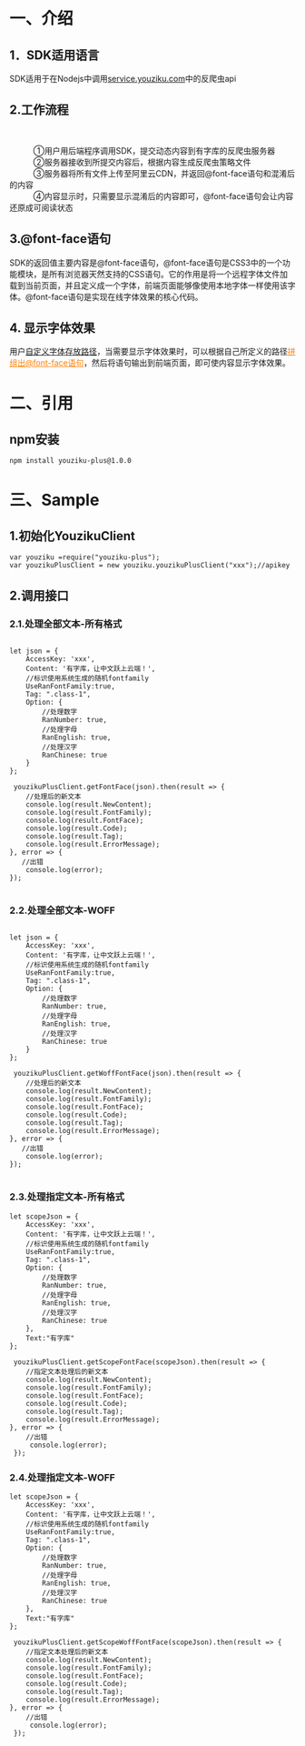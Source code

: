 # 一、介绍

## 1．SDK适用语言<br/>
SDK适用于在Nodejs中调用<a  target="_blank"  href="http://service.youziku.com">service.youziku.com</a>中的反爬虫api<br/>

## 2.工作流程<br/>　　
   ①用户用后端程序调用SDK，提交动态内容到有字库的反爬虫服务器<br/>
   ②服务器接收到所提交内容后，根据内容生成反爬虫策略文件<br/>
   ③服务器将所有文件上传至阿里云CDN，并返回@font-face语句和混淆后的内容<br/>
   ④内容显示时，只需要显示混淆后的内容即可，@font-face语句会让内容还原成可阅读状态<br/>

## 3.@font-face语句<br/>
SDK的返回值主要内容是@font-face语句，@font-face语句是CSS3中的一个功能模块，是所有浏览器天然支持的CSS语句。它的作用是将一个远程字体文件加载到当前页面，并且定义成一个字体，前端页面能够像使用本地字体一样使用该字体。@font-face语句是实现在线字体效果的核心代码。<br/>

## 4. 显示字体效果
用户<a href="#user-content-4自定义路径生成模式">自定义字体存放路径</a>，当需要显示字体效果时，可以根据自己所定义的路径<a href="http://service.youziku.com/index.html#format" target="_blank" style="color: #ff7e00;">拼组出@font-face语句</a>，然后将语句输出到前端页面，即可使内容显示字体效果。


# 二、引用
## npm安装
``` npm
npm install youziku-plus@1.0.0
```

# 三、Sample
## 1.初始化YouzikuClient
``` node
var youziku =require("youziku-plus");
var youzikuPlusClient = new youziku.youzikuPlusClient("xxx");//apikey
```
## 2.调用接口
### 2.1.处理全部文本-所有格式
``` node

let json = {
    AccessKey: 'xxx',
    Content: '有字库，让中文跃上云端！',
    //标识使用系统生成的随机fontfamily
    UseRanFontFamily:true,
    Tag: ".class-1",
    Option: {
        //处理数字
        RanNumber: true,
        //处理字母
        RanEnglish: true,
        //处理汉字
        RanChinese: true
    }
};

 youzikuPlusClient.getFontFace(json).then(result => {
    //处理后的新文本
    console.log(result.NewContent);
    console.log(result.FontFamily);
    console.log(result.FontFace);
    console.log(result.Code);
    console.log(result.Tag);
    console.log(result.ErrorMessage);
}, error => {
   //出错
    console.log(error);
});
 
```

### 2.2.处理全部文本-WOFF
``` node

let json = {
    AccessKey: 'xxx',
    Content: '有字库，让中文跃上云端！',
    //标识使用系统生成的随机fontfamily
    UseRanFontFamily:true,
    Tag: ".class-1",
    Option: {
        //处理数字
        RanNumber: true,
        //处理字母
        RanEnglish: true,
        //处理汉字
        RanChinese: true
    }
};

 youzikuPlusClient.getWoffFontFace(json).then(result => {
    //处理后的新文本
    console.log(result.NewContent);
    console.log(result.FontFamily);
    console.log(result.FontFace);
    console.log(result.Code);
    console.log(result.Tag);
    console.log(result.ErrorMessage);
}, error => {
   //出错
    console.log(error);
});
 
```
### 2.3.处理指定文本-所有格式
``` node
let scopeJson = {
    AccessKey: 'xxx',
    Content: '有字库，让中文跃上云端！',
    //标识使用系统生成的随机fontfamily
    UseRanFontFamily:true,
    Tag: ".class-1",
    Option: {
        //处理数字
        RanNumber: true,
        //处理字母
        RanEnglish: true,
        //处理汉字
        RanChinese: true
    },
    Text:"有字库"
};

 youzikuPlusClient.getScopeFontFace(scopeJson).then(result => {
    //指定文本处理后的新文本
    console.log(result.NewContent);
    console.log(result.FontFamily);
    console.log(result.FontFace);
    console.log(result.Code);
    console.log(result.Tag);
    console.log(result.ErrorMessage);
}, error => {
    //出错
     console.log(error);
 });
```

### 2.4.处理指定文本-WOFF
``` node
let scopeJson = {
    AccessKey: 'xxx',
    Content: '有字库，让中文跃上云端！',
    //标识使用系统生成的随机fontfamily
    UseRanFontFamily:true,
    Tag: ".class-1",
    Option: {
        //处理数字
        RanNumber: true,
        //处理字母
        RanEnglish: true,
        //处理汉字
        RanChinese: true
    },
    Text:"有字库"
};

 youzikuPlusClient.getScopeWoffFontFace(scopeJson).then(result => {
    //指定文本处理后的新文本
    console.log(result.NewContent);
    console.log(result.FontFamily);
    console.log(result.FontFace);
    console.log(result.Code);
    console.log(result.Tag);
    console.log(result.ErrorMessage);
}, error => {
    //出错
     console.log(error);
 });
```
